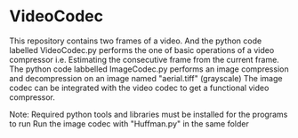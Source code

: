 # VideoCodec
This repository contains two frames of a video.
And the python code labelled VideoCodec.py performs the one of basic operations of a video compressor i.e. Estimating the consecutive frame from the current frame.
The python code labbelled ImageCodec.py performs an image compression and decompression on an image named "aerial.tiff" (grayscale)
The image codec can be integrated with the video codec to get a functional video compressor.

Note: Required python tools and libraries must be installed for the programs to run
Run the image codec with "Huffman.py" in the same folder
